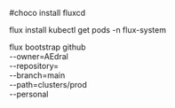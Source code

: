 #choco install fluxcd

flux install
kubectl get pods -n flux-system

flux bootstrap github \
  --owner=AEdral \
  --repository=<nome-repo> \
  --branch=main \
  --path=clusters/prod \
  --personal

